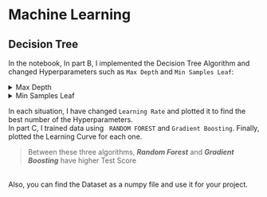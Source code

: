 # Machine Learning
## Decision Tree
In the notebook, In part B, I implemented the Decision Tree Algorithm and changed Hyperparameters such as ```Max Depth``` and ```Min Samples Leaf```:
<details>
  <summary>Max Depth</summary>
   It Determines the maximum depth or level of the tree. It controls the number of splits or decision nodes in the tree.
</details>
<details>
  <summary>Min Samples Leaf</summary>
   It specifies the minimum number of samples required to be at a leaf node. 
   A leaf node is a node that does not split further and represents a final decision or prediction.
</details>

In each situation, I have changed ```Learning Rate``` and plotted it to find the best number of the Hyperparameters.<br>
In part C, I trained data using ``` RANDOM FOREST``` and ```Gradient Boosting```. Finally, plotted the Learning Curve for each one.
> Between these three algorithms, ***Random Forest*** and ***Gradient Boosting*** have higher Test Score
<br>
Also, you can find the Dataset as a numpy file and use it for your project.


